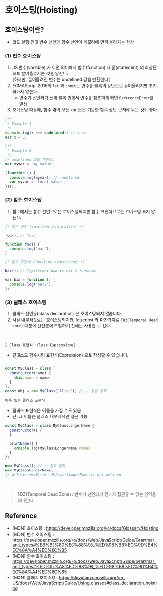 # 호이스팅(Hoisting)

## 호이스팅이란?

- 코드 실행 전에 변수 선언과 함수 선언이 메모리에 먼저 올라가는 현상

### (1) 변수 호이스팅

1. JS 변수(variable) 가 어떤 의미에서 함수(function) 나 문(statement) 의 최상단으로 끌어올려지는 것을 말한다.
   <br>(하지만, 끌어올려진 변수는 undefined 값을 반환한다.)
2. ECMAScript 2015의 `let` 과 `const`는 변수를 블록의 상단으로 끌어올리지만 초기화하지 않는다.
    - 변수가 선언되기 전에 블록 안에서 변수를 참조하게 되면 `ReferenceError`를 발생
3. 호이스팅 때문에, 함수 내의 모든 var 문은 가능한 함수 상단 근처에 두는 것이 좋다.

```javascript
/**
 * Example 1
 */
console.log(x === undefined); // true
var x = 3;

/**
 * Example 2
 */
// undefined 값을 반환함.
var myvar = "my value";

(function () {
  console.log(myvar); // undefined
  var myvar = "local value";
})();
```

### (2) 함수 호이스팅

1. 함수에서는 함수 선언으로는 호이스팅되지만 함수 표현식으로는 호이스팅 되지 않는다.

```javascript
/* 함수 선언 (function declaration) */

foo(); // "bar"

function foo() {
  console.log("bar");
}

/* 함수 표현식 (function expression) */

baz(); // TypeError: baz is not a function

var baz = function () {
  console.log("bar2");
};
```

### (3) 클래스 호이스팅

1. 클래스 선언문(class declaration) 은 호이스팅되지 않습니다.
2. 사실 내부적으로는 호이스팅되지만, let/const 와 마찬가지로 `TDZ(Temporal Dead Zone)` 때문에 선언문에 도달하기 전에는 사용할 수 없다.

<br>

`🔹 Class 표현식 (Class Expressions)`

- 클래스도 함수처럼 표현식(Expression) 으로 작성할 수 있습니다.

```javascript

const MyClass = class {
  constructor(name) {
    this.name = name;
  }
};
const obj = new MyClass("Alice"); // ✅ 정상 동작
```

`이름 있는 클래스 표현식`

- 클래스 표현식은 이름을 가질 수도 있음
- 단, 그 이름은 클래스 내부에서만 접근 가능

```javascript
const MyClass = class MyClassLongerName {
  constructor() {
  }

  printName() {
    console.log(MyClassLongerName.name);
  }
};

new MyClass(); // ✅ 정상 동작
new MyClassLongerName();
// ❌ ReferenceError: MyClassLongerName is not defined
```

<br>

> TDZ(Temporal Dead Zone) : 변수가 선언되기 전까지 접근할 수 없는 영역을 의미한다.

## Reference

- [MDN] 호이스팅 : https://developer.mozilla.org/ko/docs/Glossary/Hoisting
- [MDN] 변수
  호이스팅 : https://developer.mozilla.org/ko/docs/Web/JavaScript/Guide/Grammar_and_types#%EB%B3%80%EC%88%98_%ED%98%B8%EC%9D%B4%EC%8A%A4%ED%8C%85
- [MDN] 함수
  호이스팅 : https://developer.mozilla.org/ko/docs/Web/JavaScript/Guide/Grammar_and_types#%ED%95%A8%EC%88%98_%ED%98%B8%EC%9D%B4%EC%8A%A4%ED%8C%85
- [MDN] 클래스
  호이스팅 : https://developer.mozilla.org/en-US/docs/Web/JavaScript/Guide/Using_classes#class_declaration_hoisting


